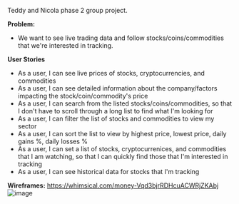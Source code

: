 Teddy and Nicola phase 2 group project.

**Problem:**
- We want to see live trading data and follow stocks/coins/commodities that we're interested in tracking.

**User Stories**
- As a user, I can see live prices of stocks, cryptocurrencies, and commodities
- As a user, I can see detailed information about the company/factors impacting the stock/coin/commodity's price
- As a user, I can search from the listed stocks/coins/commodities, so that I don't have to scroll through a long list to find what I'm looking for
- As a user, I can filter the list of stocks and commodities to view my sector
- As a user, I can sort the list to view by highest price, lowest price, daily gains %, daily losses %
- As a user, I can set a list of stocks, cryptocurrenices, and commodities that I am watching, so that I can quickly find those that I'm interested in tracking
- As a user, I can see historical data for stocks that I'm tracking

**Wireframes:** https://whimsical.com/money-Vqd3bjrRDHcuACWRjZKAbj
![image](https://user-images.githubusercontent.com/22488520/174405685-ac4a9d58-4355-4f28-8d50-32ded0869c3a.png)

